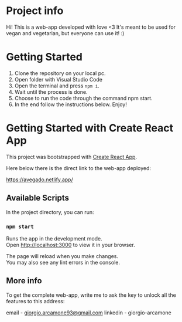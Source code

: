 # Project info

Hi! This is a web-app developed with love <3
It's meant to be used for vegan and vegetarian, but everyone can use it! :)

# Getting Started

1. Clone the repository on your local pc.
2. Open folder with Visual Studio Code
3. Open the terminal and press `npm i`.
4. Wait until the process is done.
5. Choose to run the code through the command npm start.
6. In the end follow the instructions below. Enjoy!

# Getting Started with Create React App

This project was bootstrapped with [Create React App](https://github.com/facebook/create-react-app).

Here below there is the direct link to the web-app deployed:

<a href="https://avegado.netlify.app/" target="_blank">https://avegado.netlify.app/</a>

## Available Scripts

In the project directory, you can run:

### `npm start`

Runs the app in the development mode.\
Open [http://localhost:3000](http://localhost:3000) to view it in your browser.

The page will reload when you make changes.\
You may also see any lint errors in the console.

## More info

To get the complete web-app, write me to ask the key to unlock all the features to this address:

email - giorgio.arcamone93@gmail.com
linkedin - giorgio-arcamone
